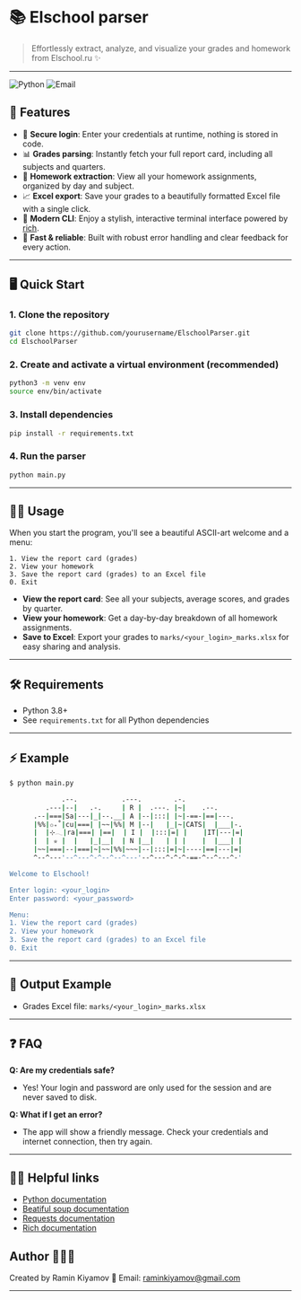 # 📚 Elschool parser

> Effortlessly extract, analyze, and visualize your grades and homework from Elschool.ru ✨

---
![Python](https://img.shields.io/badge/Python-3.11-blue?logo=python&logoColor=white) ![Email](https://img.shields.io/badge/raminkiyamov@gmail.com-blue?logo=gmail&logoColor=white)



## 🚀 Features

- 🔐 **Secure login**: Enter your credentials at runtime, nothing is stored in code.
- 📊 **Grades parsing**: Instantly fetch your full report card, including all subjects and quarters.
- 📝 **Homework extraction**: View all your homework assignments, organized by day and subject.
- 📈 **Excel export**: Save your grades to a beautifully formatted Excel file with a single click.
- 🎨 **Modern CLI**: Enjoy a stylish, interactive terminal interface powered by [rich](https://github.com/Textualize/rich).
- 🦾 **Fast & reliable**: Built with robust error handling and clear feedback for every action.

---

## 🖥️ Quick Start

### 1. Clone the repository
```bash
git clone https://github.com/yourusername/ElschoolParser.git
cd ElschoolParser
```

### 2. Create and activate a virtual environment (recommended)
```bash
python3 -m venv env
source env/bin/activate
```

### 3. Install dependencies
```bash
pip install -r requirements.txt
```

### 4. Run the parser

```bash
python main.py
```

---

## 🧑‍💻 Usage

When you start the program, you'll see a beautiful ASCII-art welcome and a menu:

```
1. View the report card (grades)
2. View your homework
3. Save the report card (grades) to an Excel file
0. Exit
```

- **View the report card**: See all your subjects, average scores, and grades by quarter.
- **View your homework**: Get a day-by-day breakdown of all homework assignments.
- **Save to Excel**: Export your grades to `marks/<your_login>_marks.xlsx` for easy sharing and analysis.

---

## 🛠️ Requirements
- Python 3.8+
- See `requirements.txt` for all Python dependencies

---

## ⚡ Example

```bash
$ python main.py

             .--.           .---.        .-.
         .---|--|   .-.     | R |  .---. |~|    .--.
      .--|===|Sa|---|_|--.__| A |--|:::| |~|-==-|==|---.
      |%%|✩₊˚|cu|===| |~~|%%| M |--|   |_|~|CATS|  |___|-.
      |  |⊹𓂃|ra|===| |==|  | I |  |:::|=| |    |IT|---|=|
      |  | ✮ |  |   |_|__|  | N |__|   | | |    |  |___| |
      |~~|===|--|===|~|~~|%%|~~~|--|:::|=|~|----|==|---|=|
      ^--^---'--^---^-^--^--^---'--^---^-^-^-==-^--^---^-'

Welcome to Elschool!

Enter login: <your_login>
Enter password: <your_password>

Menu:
1. View the report card (grades)
2. View your homework
3. Save the report card (grades) to an Excel file
0. Exit
```

---

## 📂 Output Example
- Grades Excel file: `marks/<your_login>_marks.xlsx`

---

## ❓ FAQ

**Q: Are my credentials safe?**
- Yes! Your login and password are only used for the session and are never saved to disk.

**Q: What if I get an error?**
- The app will show a friendly message. Check your credentials and internet connection, then try again.

---

## ☝🏻 Helpful links
- [Python documentation](https://docs.python.org/3.11/)
- [Beatiful soup documentation](https://beautiful-soup-4.readthedocs.io/en/latest/)
- [Requests documentation](https://requests.readthedocs.io/en/latest/index.html)
- [Rich documentation](https://rich.readthedocs.io/en/stable/)

## Author 👨🏻‍💻
Created by Ramin Kiyamov
📧 Email: raminkiyamov@gmail.com

---
